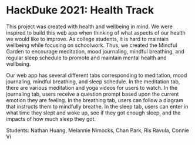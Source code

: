 # HackDuke 2021: Health Track

This project was created with health and wellbeing in mind. We were inspired to build this web app when thinking of what aspects of our health we would like to improve. As college students, it is hard to maintain wellbeing while focusing on schoolwork. Thus, we created the Mindful Garden to encourage meditation, mood journaling, mindful breathing, and regular sleep schedule to promote and maintain mental health and wellbeing.

Our web app has several different tabs corresponding to meditation, mood journaling, mindful breathing, and sleep schedule. In the meditation tab, there are various meditation and yoga videos for users to watch. In the journaling tab, users receive a question prompt based upon the current emotion they are feeling. In the breathing tab, users can follow a diagram that instructs them to mindfully breathe. In the sleep tab, users can enter in what time they slept and woke up, see if they got enough sleep, and the impacts of how much sleep they got.

Students: Nathan Huang, Melannie Nimocks, Chan Park, Ris Ravula, Connie Vi
